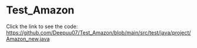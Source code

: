 # Test_Amazon
Click the link to see the code: 
https://github.com/Deepuu07/Test_Amazon/blob/main/src/test/java/project/Amazon_new.java
